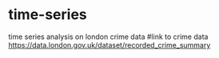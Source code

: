# time-series
time series analysis on london crime data
#link to crime data https://data.london.gov.uk/dataset/recorded_crime_summary
